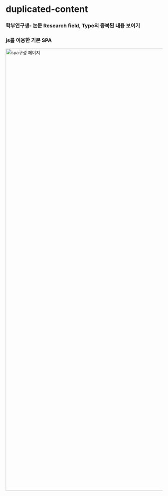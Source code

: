 # duplicated-content
### 학부연구생- 논문 Research field, Type의 중복된 내용 보이기
### js를 이용한 기본 SPA 


<img width="1419" alt="spa구성 페이지" src="https://user-images.githubusercontent.com/85045177/173179809-85e38b5f-f1ef-4cc5-8f9a-29460f3d4650.png">
